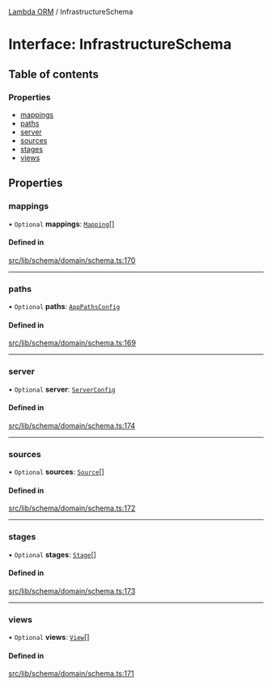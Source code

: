 [Lambda ORM](../README.md) / InfrastructureSchema

# Interface: InfrastructureSchema

## Table of contents

### Properties

- [mappings](InfrastructureSchema.md#mappings)
- [paths](InfrastructureSchema.md#paths)
- [server](InfrastructureSchema.md#server)
- [sources](InfrastructureSchema.md#sources)
- [stages](InfrastructureSchema.md#stages)
- [views](InfrastructureSchema.md#views)

## Properties

### mappings

• `Optional` **mappings**: [`Mapping`](Mapping.md)[]

#### Defined in

[src/lib/schema/domain/schema.ts:170](https://github.com/lambda-orm/lambdaorm-base/blob/f05639463d61009f8bbb0506eec30106c529593e/src/lib/schema/domain/schema.ts#L170)

___

### paths

• `Optional` **paths**: [`AppPathsConfig`](AppPathsConfig.md)

#### Defined in

[src/lib/schema/domain/schema.ts:169](https://github.com/lambda-orm/lambdaorm-base/blob/f05639463d61009f8bbb0506eec30106c529593e/src/lib/schema/domain/schema.ts#L169)

___

### server

• `Optional` **server**: [`ServerConfig`](ServerConfig.md)

#### Defined in

[src/lib/schema/domain/schema.ts:174](https://github.com/lambda-orm/lambdaorm-base/blob/f05639463d61009f8bbb0506eec30106c529593e/src/lib/schema/domain/schema.ts#L174)

___

### sources

• `Optional` **sources**: [`Source`](Source.md)[]

#### Defined in

[src/lib/schema/domain/schema.ts:172](https://github.com/lambda-orm/lambdaorm-base/blob/f05639463d61009f8bbb0506eec30106c529593e/src/lib/schema/domain/schema.ts#L172)

___

### stages

• `Optional` **stages**: [`Stage`](Stage.md)[]

#### Defined in

[src/lib/schema/domain/schema.ts:173](https://github.com/lambda-orm/lambdaorm-base/blob/f05639463d61009f8bbb0506eec30106c529593e/src/lib/schema/domain/schema.ts#L173)

___

### views

• `Optional` **views**: [`View`](View.md)[]

#### Defined in

[src/lib/schema/domain/schema.ts:171](https://github.com/lambda-orm/lambdaorm-base/blob/f05639463d61009f8bbb0506eec30106c529593e/src/lib/schema/domain/schema.ts#L171)
